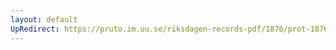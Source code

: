 ```yaml
---
layout: default
UpRedirect: https://pruto.im.uu.se/riksdagen-records-pdf/1876/prot-1876--ak--048.pdf
---
```

